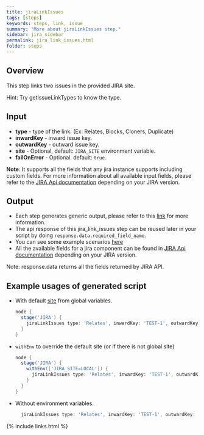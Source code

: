 ```yaml
---
title: jiraLinkIssues
tags: [steps]
keywords: steps, link, issue
summary: "More about jiraLinkIssues step."
sidebar: jira_sidebar
permalink: jira_link_issues.html
folder: steps
---
```


## Overview

This step links two issues in the provided JIRA site.

Hint: Try getIssueLinkTypes to know the type.

## Input

* **type** - type of the link. (Ex: Relates, Blocks, Cloners, Duplicate)
* **inwardKey** - inward issue key.
* **outwardKey** - outward issue key.
* **site** - Optional, default: `JIRA_SITE` environment variable.
* **failOnError** - Optional. default: `true`.

**Note**: It supports all the fields that any jira instance supports including custom fields. For more information about all available input fields, please refer to the [JIRA Api documentation](https://docs.atlassian.com/jira/REST/) depending on your JIRA version.

## Output

* Each step generates generic output, please refer to this [link](config.html#common-response--error-handling) for more information.
* The api response of this jira_link_issues step can be reused later in your script by doing `response.data.required_field_name`.
* You can see some example scenarios [here](https://jenkinsci.github.io/jira-steps-plugin/common_usages.html)
* All the available fields for a jira component can be found in [JIRA Api documentation](https://docs.atlassian.com/jira/REST/) depending on your JIRA version.

Note: response.data returns all the fields returned by JIRA API.

## Example usages of generated script

* With default [site](config#environment-variables) from global variables.

  ```groovy
  node {
    stage('JIRA') {
      jiraLinkIssues type: 'Relates', inwardKey: 'TEST-1', outwardKey: 'TEST-2'
    }
  }
  ```
* `withEnv` to override the default site (or if there is not global site)

  ```groovy
  node {
    stage('JIRA') {
      withEnv(['JIRA_SITE=LOCAL']) {
        jiraLinkIssues type: 'Relates', inwardKey: 'TEST-1', outwardKey: 'TEST-2'
      }
    }
  }
  ```
* Without environment variables.

  ```groovy
    jiraLinkIssues type: 'Relates', inwardKey: 'TEST-1', outwardKey: 'TEST-2', site: 'LOCAL'
  ```

{% include links.html %}
